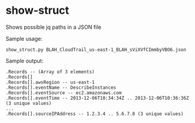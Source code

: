 show-struct
===========

Shows possible jq paths in a JSON file


Sample usage:

    show_struct.py BLAH_CloudTrail_us-east-1_BLAH_sViXVfCImmbyVBO6.json

Sample output:

    .Records -- (Array of 3 elements)
    .Records[]
    .Records[].awsRegion -- us-east-1
    .Records[].eventName -- DescribeInstances
    .Records[].eventSource -- ec2.amazonaws.com
    .Records[].eventTime -- 2013-12-06T10:34:34Z .. 2013-12-06T10:36:36Z (3 unique values)
    ...
    .Records[].sourceIPAddress -- 1.2.3.4 .. 5.6.7.8 (3 unique values)

